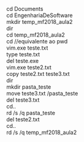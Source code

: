 cd Documents
</br>
cd EngenhariaDeSoftware
</br>
mkdir temp_mf2018_aula2
</br>
dir
</br>
cd temp_mf2018_aula2
</br>
cd //equivalente ao pwd
</br>
vim.exe teste.txt
</br>
type teste.txt
</br>
del teste.exe
</br>
vim.exe teste2.txt
</br>
copy teste2.txt teste3.txt
</br>
dir
</br>
mkdir pasta_teste
</br>
move teste3.txt  /pasta_teste
</br>
del teste3.txt
</br>
cd..
</br>
rd /s /q pasta_teste
</br>
del teste2.txt
</br>
cd..
</br>
rd /s /q temp_mf2018_aula2